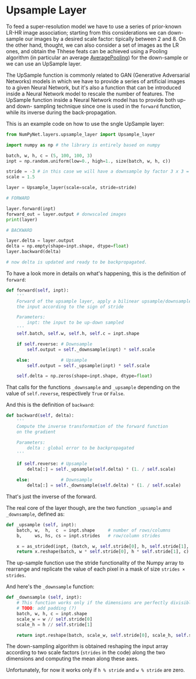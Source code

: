 # Upsample Layer

To feed a super-resolution model we have to use a series of prior-known LR-HR image association; starting from this considerations we can down-sample our images by a desired scale factor: tipically between 2 and 8.
On the other hand, thought, we can also consider a set of images as the LR ones, and obtain the
Thhese feats can be achieved using a Pooling algorithm (in particular an average [AveragePooling](./avgpool_layer.md)) for the down-sample or we can use an UpSample layer.

The UpSample function is commonly related to GAN (Generative Adversarial Networks) models in which we have to provide a series of artificial images to a given Neural Network, but it's also a function that can be introduced inside a Neural Network model to rescale the number of features.
The UpSample function inside a Neural Network model has to provide both up- and down- sampling technique since one is used in the `forward` function, while its inverse during the back-propagation.

This is an example code on how to use the sngle UpSample layer:

```python
from NumPyNet.layers.upsample_layer import Upsample_layer

import numpy as np # the library is entirely based on numpy

batch, w, h, c = (5, 100, 100, 3)
inpt = np.random.uniform(low=0., high=1., size(batch, w, h, c))

stride = -3 # in this case we will have a downsample by factor 3 x 3 = 9
scale = 1.5

layer = Upsample_layer(scale=scale, stride=stride)

# FORWARD

layer.forward(inpt)
forward_out = layer.output # donwscaled images
print(layer)

# BACKWARD

layer.delta = layer.output
delta = np.empty(shape=inpt.shape, dtype=float)
layer.backward(delta)

# now delta is updated and ready to be backpropagated.
```

To have a look more in details on what's happening, this is the definition of `forward`:

```python
def forward(self, inpt):
	'''
	Forward of the upsample layer, apply a bilinear upsample/downsample to
	the input according to the sign of stride

	Parameters:
		inpt: the input to be up-down sampled
	'''
	self.batch, self.w, self.h, self.c = inpt.shape

	if self.reverse: # Downsample
		self.output = self._downsample(inpt) * self.scale

	else:            # Upsample
		self.output = self._upsample(inpt) * self.scale

	self.delta = np.zeros(shape=inpt.shape, dtype=float)
```
That calls for the functions `_downsample` and `_upsample` depending on the value of `self.reverse`, respectively `True` or `False`.

And this is the definition of `backward`:

```python
def backward(self, delta):
	'''
	Compute the inverse transformation of the forward function
	on the gradient

	Parameters:
		delta : global error to be backpropagated
	'''

	if self.reverse: # Upsample
		delta[:] = self._upsample(self.delta) * (1. / self.scale)

	else:            # Downsample
		delta[:] = self._downsample(self.delta) * (1. / self.scale)
```
That's just the inverse of the forward.

The real core of the layer though, are the two function `_upsample` and `_downsample`, defined as:

```python
def _upsample (self, inpt):
	batch, w,  h,  c  = inpt.shape     # number of rows/columns
	b,     ws, hs, cs = inpt.strides   # row/column strides

	x = as_strided(inpt, (batch, w, self.stride[0], h, self.stride[1], c), (b, ws, 0, hs, 0, cs)) # view a as larger 4D array
	return x.reshape(batch, w * self.stride[0], h * self.stride[1], c)                            # create new 2D array
```

The up-sample function use the stride functionality of the Numpy array to rearrange and replicate the value of each pixel in a mask of size `strides × strides`.

And here's the `_downsample` function:

```python
def _downsample (self, inpt):
	# This function works only if the dimensions are perfectly divisible by strides
	# TODO: add padding (?)
	batch, w, h, c = inpt.shape
	scale_w = w // self.stride[0]
	scale_h = h // self.stride[1]

	return inpt.reshape(batch, scale_w, self.stride[0], scale_h, self.stride[1], c).mean(axis=(2, 4))
```

The down-sampling algorithm is obtained reshaping the input array according to two scale factors (`strides` in the code) along the two dimensions and computing the mean along these axes.

Unfortunately, for now it works only if `h % stride` and `w % stride` are zero.
